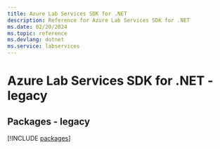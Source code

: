 ```yaml
---
title: Azure Lab Services SDK for .NET
description: Reference for Azure Lab Services SDK for .NET
ms.date: 02/20/2024
ms.topic: reference
ms.devlang: dotnet
ms.service: labservices
---
```

# Azure Lab Services SDK for .NET - legacy
## Packages - legacy
[!INCLUDE [packages](lab-services-index.md)]
